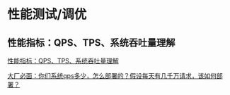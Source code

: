 # 性能测试/调优



## 性能指标：QPS、TPS、系统吞吐量理解

[性能指标：QPS、TPS、系统吞吐量理解](https://blog.csdn.net/m0_46286757/article/details/125737653)

[大厂必面：你们系统qps多少，怎么部署的？假设每天有几千万请求，该如何部署？](https://blog.csdn.net/m0_46286757/article/details/125737653)
